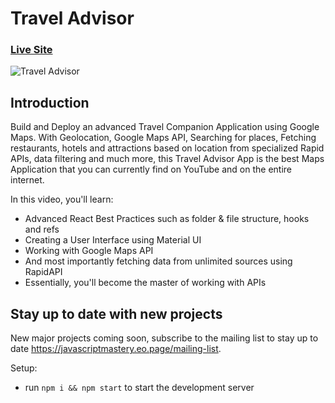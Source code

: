 # Travel Advisor

### [Live Site](https://travel-advisor.netlify.app/)

![Travel Advisor](https://i.ibb.co/qph2cZn/image.pngg)

## Introduction
Build and Deploy an advanced Travel Companion Application using Google Maps. With Geolocation, Google Maps API, Searching for places, Fetching restaurants, hotels and attractions based on location from specialized Rapid APIs, data filtering and much more, this Travel Advisor App is the best Maps Application that you can currently find on YouTube and on the entire internet.

In this video, you'll learn:

- Advanced React Best Practices such as folder & file structure, hooks and refs
- Creating a User Interface using Material UI
- Working with Google Maps API
- And most importantly fetching data from unlimited sources using RapidAPI
- Essentially, you'll become the master of working with APIs

## Stay up to date with new projects
New major projects coming soon, subscribe to the mailing list to stay up to date https://javascriptmastery.eo.page/mailing-list.

Setup:
- run ```npm i && npm start``` to start the development server
